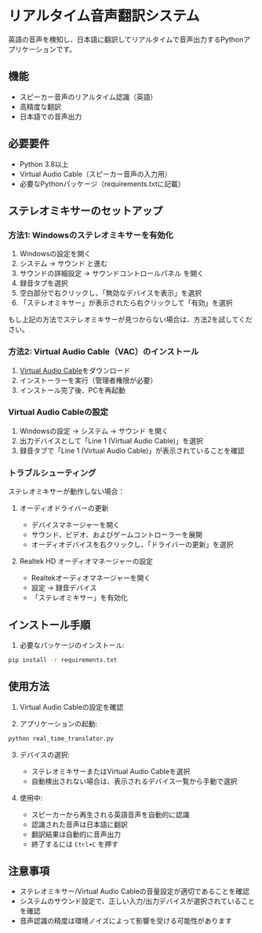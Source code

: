 # リアルタイム音声翻訳システム

英語の音声を検知し、日本語に翻訳してリアルタイムで音声出力するPythonアプリケーションです。

## 機能

- スピーカー音声のリアルタイム認識（英語）
- 高精度な翻訳
- 日本語での音声出力

## 必要要件

- Python 3.8以上
- Virtual Audio Cable（スピーカー音声の入力用）
- 必要なPythonパッケージ（requirements.txtに記載）

## ステレオミキサーのセットアップ

### 方法1: Windowsのステレオミキサーを有効化

1. Windowsの設定を開く
2. システム → サウンド と進む
3. サウンドの詳細設定 → サウンドコントロールパネル を開く
4. 録音タブを選択
5. 空白部分で右クリックし、「無効なデバイスを表示」を選択
6. 「ステレオミキサー」が表示されたら右クリックして「有効」を選択

もし上記の方法でステレオミキサーが見つからない場合は、方法2を試してください。

### 方法2: Virtual Audio Cable（VAC）のインストール

1. [Virtual Audio Cable](https://vac.muzychenko.net/en/download.htm)をダウンロード
2. インストーラーを実行（管理者権限が必要）
3. インストール完了後、PCを再起動

### Virtual Audio Cableの設定

1. Windowsの設定 → システム → サウンド を開く
2. 出力デバイスとして「Line 1 (Virtual Audio Cable)」を選択
3. 録音タブで「Line 1 (Virtual Audio Cable)」が表示されていることを確認

### トラブルシューティング

ステレオミキサーが動作しない場合：

1. オーディオドライバーの更新
   - デバイスマネージャーを開く
   - サウンド、ビデオ、およびゲームコントローラーを展開
   - オーディオデバイスを右クリックし、「ドライバーの更新」を選択

2. Realtek HD オーディオマネージャーの設定
   - Realtekオーディオマネージャーを開く
   - 設定 → 録音デバイス
   - 「ステレオミキサー」を有効化

## インストール手順

1. 必要なパッケージのインストール:
```bash
pip install -r requirements.txt
```

## 使用方法

1. Virtual Audio Cableの設定を確認

2. アプリケーションの起動:
```bash
python real_time_translator.py
```

3. デバイスの選択:
   - ステレオミキサーまたはVirtual Audio Cableを選択
   - 自動検出されない場合は、表示されるデバイス一覧から手動で選択

4. 使用中:
   - スピーカーから再生される英語音声を自動的に認識
   - 認識された音声は日本語に翻訳
   - 翻訳結果は自動的に音声出力
   - 終了するには `Ctrl+C` を押す

## 注意事項

- ステレオミキサー/Virtual Audio Cableの音量設定が適切であることを確認
- システムのサウンド設定で、正しい入力/出力デバイスが選択されていることを確認
- 音声認識の精度は環境ノイズによって影響を受ける可能性があります